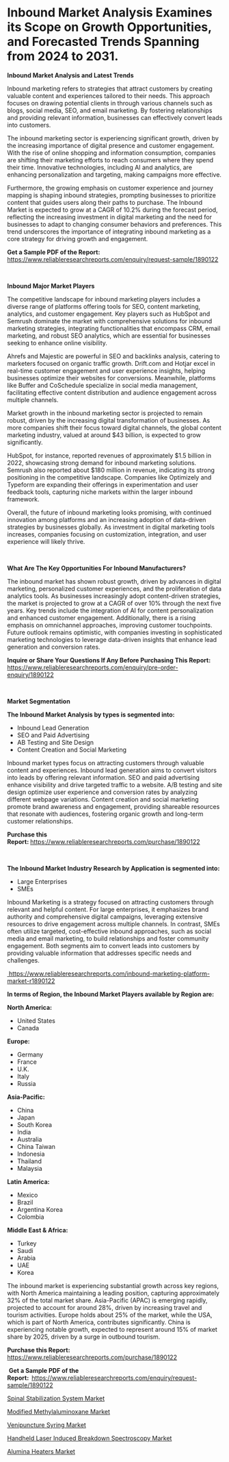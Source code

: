 <p><h1>Inbound Market Analysis Examines its Scope on Growth Opportunities, and Forecasted Trends Spanning from 2024 to 2031.</h1></p><p><strong>Inbound Market Analysis and Latest Trends</strong></p>
<p><p>Inbound marketing refers to strategies that attract customers by creating valuable content and experiences tailored to their needs. This approach focuses on drawing potential clients in through various channels such as blogs, social media, SEO, and email marketing. By fostering relationships and providing relevant information, businesses can effectively convert leads into customers.</p><p>The inbound marketing sector is experiencing significant growth, driven by the increasing importance of digital presence and customer engagement. With the rise of online shopping and information consumption, companies are shifting their marketing efforts to reach consumers where they spend their time. Innovative technologies, including AI and analytics, are enhancing personalization and targeting, making campaigns more effective. </p><p>Furthermore, the growing emphasis on customer experience and journey mapping is shaping inbound strategies, prompting businesses to prioritize content that guides users along their paths to purchase. The Inbound Market is expected to grow at a CAGR of 10.2% during the forecast period, reflecting the increasing investment in digital marketing and the need for businesses to adapt to changing consumer behaviors and preferences. This trend underscores the importance of integrating inbound marketing as a core strategy for driving growth and engagement.</p></p>
<p><strong>Get a Sample PDF of the Report:&nbsp;</strong> <a href="https://www.reliableresearchreports.com/enquiry/request-sample/1890122?utm_campaign=13&utm_medium=2&utm_source=Github&utm_content=ia&utm_term=24102024&utm_id=inbound">https://www.reliableresearchreports.com/enquiry/request-sample/1890122</a></p>
<p>&nbsp;</p>
<p><strong>Inbound Major Market Players</strong></p>
<p><p>The competitive landscape for inbound marketing players includes a diverse range of platforms offering tools for SEO, content marketing, analytics, and customer engagement. Key players such as HubSpot and Semrush dominate the market with comprehensive solutions for inbound marketing strategies, integrating functionalities that encompass CRM, email marketing, and robust SEO analytics, which are essential for businesses seeking to enhance online visibility.</p><p>Ahrefs and Majestic are powerful in SEO and backlinks analysis, catering to marketers focused on organic traffic growth. Drift.com and Hotjar excel in real-time customer engagement and user experience insights, helping businesses optimize their websites for conversions. Meanwhile, platforms like Buffer and CoSchedule specialize in social media management, facilitating effective content distribution and audience engagement across multiple channels.</p><p>Market growth in the inbound marketing sector is projected to remain robust, driven by the increasing digital transformation of businesses. As more companies shift their focus toward digital channels, the global content marketing industry, valued at around $43 billion, is expected to grow significantly.</p><p>HubSpot, for instance, reported revenues of approximately $1.5 billion in 2022, showcasing strong demand for inbound marketing solutions. Semrush also reported about $180 million in revenue, indicating its strong positioning in the competitive landscape. Companies like Optimizely and Typeform are expanding their offerings in experimentation and user feedback tools, capturing niche markets within the larger inbound framework.</p><p>Overall, the future of inbound marketing looks promising, with continued innovation among platforms and an increasing adoption of data-driven strategies by businesses globally. As investment in digital marketing tools increases, companies focusing on customization, integration, and user experience will likely thrive.</p></p>
<p>&nbsp;</p>
<p><strong>What Are The Key Opportunities For Inbound Manufacturers?</strong></p>
<p><p>The inbound market has shown robust growth, driven by advances in digital marketing, personalized customer experiences, and the proliferation of data analytics tools. As businesses increasingly adopt content-driven strategies, the market is projected to grow at a CAGR of over 10% through the next five years. Key trends include the integration of AI for content personalization and enhanced customer engagement. Additionally, there is a rising emphasis on omnichannel approaches, improving customer touchpoints. Future outlook remains optimistic, with companies investing in sophisticated marketing technologies to leverage data-driven insights that enhance lead generation and conversion rates.</p></p>
<p><strong>Inquire or Share Your Questions If Any Before Purchasing This Report:</strong> <a href="https://www.reliableresearchreports.com/enquiry/pre-order-enquiry/1890122?utm_campaign=13&utm_medium=2&utm_source=Github&utm_content=ia&utm_term=24102024&utm_id=inbound">https://www.reliableresearchreports.com/enquiry/pre-order-enquiry/1890122</a></p>
<p>&nbsp;</p>
<p><strong>Market Segmentation</strong></p>
<p><strong>The Inbound Market Analysis by types is segmented into:</strong></p>
<p><ul><li>Inbound Lead Generation</li><li>SEO and Paid Advertising</li><li>AB Testing and Site Design</li><li>Content Creation and Social Marketing</li></ul></p>
<p><p>Inbound market types focus on attracting customers through valuable content and experiences. Inbound lead generation aims to convert visitors into leads by offering relevant information. SEO and paid advertising enhance visibility and drive targeted traffic to a website. A/B testing and site design optimize user experience and conversion rates by analyzing different webpage variations. Content creation and social marketing promote brand awareness and engagement, providing shareable resources that resonate with audiences, fostering organic growth and long-term customer relationships.</p></p>
<p><strong>Purchase this Report:&nbsp;</strong><a href="https://www.reliableresearchreports.com/purchase/1890122?utm_campaign=13&utm_medium=2&utm_source=Github&utm_content=ia&utm_term=24102024&utm_id=inbound">https://www.reliableresearchreports.com/purchase/1890122</a></p>
<p>&nbsp;</p>
<p><strong>The Inbound Market Industry Research by Application is segmented into:</strong></p>
<p><ul><li>Large Enterprises</li><li>SMEs</li></ul></p>
<p><p>Inbound Marketing is a strategy focused on attracting customers through relevant and helpful content. For large enterprises, it emphasizes brand authority and comprehensive digital campaigns, leveraging extensive resources to drive engagement across multiple channels. In contrast, SMEs often utilize targeted, cost-effective inbound approaches, such as social media and email marketing, to build relationships and foster community engagement. Both segments aim to convert leads into customers by providing valuable information that addresses specific needs and challenges.</p></p>
<p><a href="https://www.reliableresearchreports.com/inbound-marketing-platform-market-r1890122?utm_campaign=13&utm_medium=2&utm_source=Github&utm_content=ia&utm_term=24102024&utm_id=inbound">&nbsp;https://www.reliableresearchreports.com/inbound-marketing-platform-market-r1890122</a></p>
<p><strong>In terms of Region, the Inbound Market Players available by Region are:</strong></p>
<p>
    <p> <strong> North America: </strong>
        <ul>
            <li>United States</li>
            <li>Canada</li>
        </ul>
        </p> 
    <p> <strong> Europe: </strong>
        <ul>
            <li>Germany</li>
            <li>France</li>
            <li>U.K.</li>
            <li>Italy</li>
            <li>Russia</li>
        </ul>
        </p> 
    <p> <strong> Asia-Pacific: </strong>
        <ul>
            <li>China</li>
            <li>Japan</li>
            <li>South Korea</li>
            <li>India</li>
            <li>Australia</li>
            <li>China Taiwan</li>
            <li>Indonesia</li>
            <li>Thailand</li>
            <li>Malaysia</li>
        </ul>
        </p> 
    <p> <strong> Latin America: </strong>
        <ul>
            <li>Mexico</li>
            <li>Brazil</li>
            <li>Argentina Korea</li>
            <li>Colombia</li>
        </ul>
        </p> 
    <p> <strong> Middle East & Africa: </strong>
        <ul>
            <li>Turkey</li>
            <li>Saudi</li>
            <li>Arabia</li>
            <li>UAE</li>
            <li>Korea</li>
        </ul>
    </p>
    </p>
<p><p>The inbound market is experiencing substantial growth across key regions, with North America maintaining a leading position, capturing approximately 32% of the total market share. Asia-Pacific (APAC) is emerging rapidly, projected to account for around 28%, driven by increasing travel and tourism activities. Europe holds about 25% of the market, while the USA, which is part of North America, contributes significantly. China is experiencing notable growth, expected to represent around 15% of market share by 2025, driven by a surge in outbound tourism.</p></p>
<p><strong>Purchase this Report: </strong><a href="https://www.reliableresearchreports.com/purchase/1890122?utm_campaign=13&utm_medium=2&utm_source=Github&utm_content=ia&utm_term=24102024&utm_id=inbound">https://www.reliableresearchreports.com/purchase/1890122</a></p>
<p>&nbsp;<strong>Get a Sample PDF of the Report:&nbsp;&nbsp;</strong><a href="https://www.reliableresearchreports.com/enquiry/request-sample/1890122?utm_campaign=13&utm_medium=2&utm_source=Github&utm_content=ia&utm_term=24102024&utm_id=inbound">https://www.reliableresearchreports.com/enquiry/request-sample/1890122</a></p>
<p><strong></strong></p>
<p><p><a href="https://www.linkedin.com/pulse/competitive-intelligence-spinal-stabilization-system-market-y6xwf?utm_campaign=13&utm_medium=2&utm_source=Github&utm_content=ia&utm_term=24102024&utm_id=inbound">Spinal Stabilization System Market</a></p><p><a href="https://medium.com/@rosenahom6zhu/deep-dive-into-the-modified-methylaluminoxane-market-itstrends-market-segmentation-and-4dfafc7a9c4f?utm_campaign=13&utm_medium=2&utm_source=Github&utm_content=ia&utm_term=24102024&utm_id=inbound">Modified Methylaluminoxane Market</a></p><p><a href="https://github.com/maniehilp9ib/Market-Research-Report-List-1/blob/main/venipuncture-syring-market.md?utm_campaign=13&utm_medium=2&utm_source=Github&utm_content=ia&utm_term=24102024&utm_id=inbound">Venipuncture Syring Market</a></p><p><a href="https://issuu.com/reportprime-2/docs/handheld-laser-induced-breakdown-sp_156205b888275d?utm_campaign=13&utm_medium=2&utm_source=Github&utm_content=ia&utm_term=24102024&utm_id=inbound">Handheld Laser Induced Breakdown Spectroscopy Market</a></p><p><a href="https://issuu.com/reportprime-2/docs/alumina-heaters-market-size-2030.pp_b01b09650337c5?utm_campaign=13&utm_medium=2&utm_source=Github&utm_content=ia&utm_term=24102024&utm_id=inbound">Alumina Heaters Market</a></p></p>